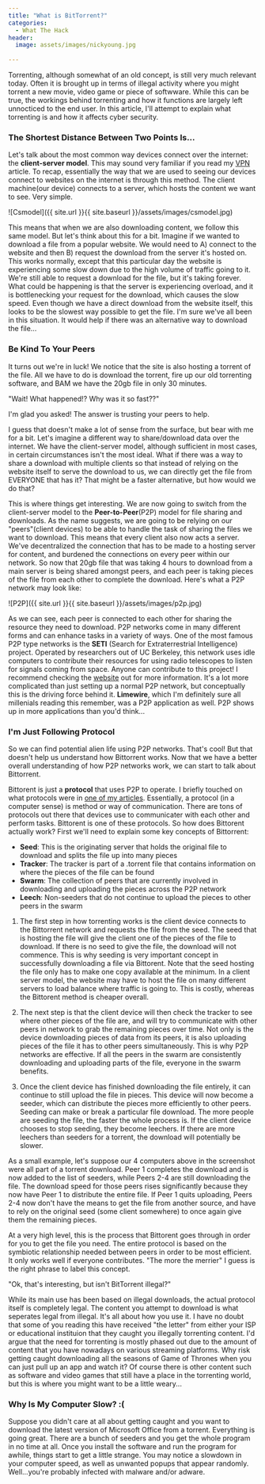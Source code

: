 ```yaml
---
title: "What is BitTorrent?"
categories:
  - What The Hack
header:
  image: assets/images/nickyoung.jpg
  
---
```


Torrenting, although somewhat of an old concept, is still very much relevant today. Often it is brought up in terms of illegal activity where you might torrent a new movie, video game or piece of softwware. While this can be true, the workings behind torrenting and how it functions are largely left unnocticed to the end user. In this article, I'll attempt to explain what torrenting is and how it affects cyber security.

### The Shortest Distance Between Two Points Is...

Let's talk about the most common way devices connect over the internet: the **client-server model**. This may sound very familiar if you read my [VPN](https://freshprinceofhacking.github.io/what%20the%20hack/What-Is-A-VPN/) article. To recap, essentially the way that we are used to seeing our devices connect to websites on the internet is through this method. The client machine(our device) connects to a server, which hosts the content we want to see. Very simple. 

![Csmodel]({{ site.url }}{{ site.baseurl }}/assets/images/csmodel.jpg)

This means that when we are also downloading content, we follow this same model. But let's think about this for a bit. Imagine if we wanted to download a file from a popular website. We would need to A) connect to the website and then B) request the download from the server it's hosted on. This works normally, except that this particular day the website is experiencing some slow down due to the high volume of traffic going to it. We're still able to request a download for the file, but it's taking forever. What could be happening is that the server is experiencing overload, and it is bottlenecking your request for the download, which causes the slow speed. Even though we have a direct download from the website itself, this looks to be the slowest way possible to get the file. I'm sure we've all been in this situation. It would help if there was an alternative way to download the file...

### Be Kind To Your Peers

It turns out we're in luck! We notice that the site is also hosting a torrent of the file. All we have to do is download the torrent, fire up our old torrenting software, and BAM we have the 20gb file in only 30 minutes.

"Wait! What happened!? Why was it so fast??" 

I'm glad you asked! The answer is trusting your peers to help.

I guess that doesn't make a lot of sense from the surface, but bear with me for a bit. Let's imagine a different way to share/download data over the internet. We have the client-server model, although sufficient in most cases, in certain circumstances isn't the most ideal. What if there was a way to share a download with multiple clients so that instead of relying on the website itself to serve the download to us, we can directly get the file from EVERYONE that has it? That might be a faster alternative, but how would we do that?

This is where things get interesting. We are now going to switch from the client-server model to the **Peer-to-Peer**(P2P) model for file sharing and downloads. As the name suggests, we are going to be relying on our "peers"(client devices) to be able to handle the task of sharing the files we want to download. This means that every client also now acts a server. We've decentralized the connection that has to be made to a hosting server for content, and burdened the connections on every peer within our network. So now that 20gb file that was taking 4 hours to download from a main server is being shared amongst peers, and each peer is taking pieces of the file from each other to complete the download. Here's what a P2P network may look like:

![P2P]({{ site.url }}{{ site.baseurl }}/assets/images/p2p.jpg)

As we can see, each peer is connected to each other for sharing the resource they need to download. P2P networks come in many different forms and can enhance tasks in a variety of ways. One of the most famous P2P type networks is the **SETI** (Search for Extraterrestrial Intelligence) project. Operated by researchers out of UC Berkeley, this network uses idle computers to contribute their resources for using radio telescopes to listen for signals coming from space. Anyone can contribute to this project! I recommend checking the [website](https://seti.berkeley.edu/) out for more information. It's a lot more complicated than just setting up a normal P2P network, but conceptually this is the driving force behind it. **Limewire**, which I'm definitely sure all millenials reading this remember, was a P2P application as well. P2P shows up in more applications than you'd think... 

### I'm Just Following Protocol

So we can find potential alien life using P2P networks. That's cool! But that doesn't help us understand how Bittorrent works. Now that we have a better overall understanding of how P2P networks work, we can start to talk about Bittorrent.

Bittorent is just a **protocol** that uses P2P to operate. I briefly touched on what protocols were in [one of my articles](https://freshprinceofhacking.github.io/capture%20the%20flag/pentesting/Ports-&-Protocols/). Essentially, a protocol (in a computer sense) is method or way of communication. There are tons of protocols out there that devices use to communicater with each other and perform tasks. Bittorent is one of these protocols. So how does Bittorent actually work? First we'll need to explain some key concepts of Bittorrent:

* **Seed**: This is the originating server that holds the original file to download and splits the file up into many pieces
* **Tracker**: The tracker is part of a .torrent file that contains information on where the pieces of the file can be found
* **Swarm**: The collection of peers that are currently involved in downloading and uploading the pieces across the P2P network
* **Leech**: Non-seeders that do not continue to upload the pieces to other peers in the swarm

1. The first step in how torrenting works is the client device connects to the Bittorrent network and requests the file from the seed. The seed that is hosting the file will give the client one of the pieces of the file to download. If there is no seed to give the file, the download will not commence. This is why seeding is very important concept in successfully downloading a file via Bittorent. Note that the seed hosting the file only has to make one copy available at the minimum. In a client server model, the website may have to host the file on many different servers to load balance where traffic is going to. This is costly, whereas the Bittorent method is cheaper overall. 

2. The next step is that the client device will then check the tracker to see where other pieces of the file are, and will try to communicate with other peers in network to grab the remaining pieces over time. Not only is the device downloading pieces of data from its peers, it is also uploading pieces of the file it has to other peers simultaneously. This is why P2P networks are effective. If all the peers in the swarm are consistently downloading and uploading parts of the file, everyone in the swarm benefits. 

3. Once the client device has finished downloading the file entirely, it can continue to still upload the file in pieces. This device will now become a seeder, which can distribute the pieces more efficiently to other peers. Seeding can make or break a particular file download. The more people are seeding the file, the faster the whole process is. If the client device chooses to stop seeding, they become leechers. If there are more leechers than seeders for a torrent, the download will potentially be slower.

As a small example, let's suppose our 4 computers above in the screenshot were all part of a torrent download. Peer 1 completes the download and is now added to the list of seeders, while Peers 2-4 are still downloading the file. The download speed for those peers rises significantly because they now have Peer 1 to distribute the entire file. If Peer 1 quits uploading, Peers 2-4 now don't have the means to get the file from another source, and have to rely on the original seed (some client somewhere) to once again give them the remaining pieces. 

At a very high level, this is the process that Bittorent goes through in order for you to get the file you need. The entire protocol is based on the symbiotic relationship needed between peers in order to be most efficient. It only works well if everyone contributes. "The more the merrier" I guess is the right phrase to label this concept. 

"Ok, that's interesting, but isn't BitTorrent illegal?"

While its main use has been based on illegal downloads, the actual protocol itself is completely legal. The content you attempt to download is what seperates legal from illegal. It's all about how you use it. I have no doubt that some of you reading this have received "the letter" from either your ISP or educational instituion that they caught you illegally torrenting content. I'd argue that the need for torrenting is mostly phased out due to the amount of content that you have nowadays on various streaming platforms. Why risk getting caught downloading all the seasons of Game of Thrones when you can just pull up an app and watch it? Of course there is other content such as software and video games that still have a place in the torrenting world, but this is where you might want to be a little weary...

### Why Is My Computer Slow? :(

Suppose you didn't care at all about getting caught and you want to download the latest version of Microsoft Office from a torrent. Everything is going great. There are a bunch of seeders and you get the whole program in no time at all. Once you install the software and run the program for awhile, things start to get a little strange. You may notice a slowdown in your computer speed, as well as unwanted popups that appear randomly. Well...you're probably infected with malware and/or adware. 






